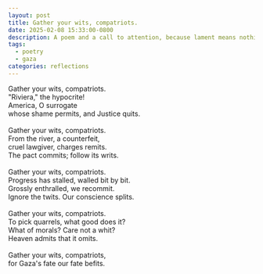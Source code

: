 ```yaml
---
layout: post
title: Gather your wits, compatriots.
date: 2025-02-08 15:33:00-0800
description: A poem and a call to attention, because lament means nothing.
tags:
  - poetry
  - gaza
categories: reflections
---
```

Gather your wits, compatriots.<br>
"Riviera," the hypocrite!<br>
America, O surrogate<br>
whose shame permits, and Justice quits.<br><br>
Gather your wits, compatriots.<br>
From the river, a counterfeit,<br>
cruel lawgiver, charges remits.<br>
The pact commits; follow its writs.<br><br>
Gather your wits, compatriots.<br>
Progress has stalled, walled bit by bit.<br>
Grossly enthralled, we recommit.<br>
Ignore the twits. Our conscience splits.<br><br>
Gather your wits, compatriots.<br>
To pick quarrels, what good does it?<br>
What of morals? Care not a whit?<br>
Heaven admits that it omits.<br><br>
Gather your wits, compatriots,<br>
for Gaza's fate our fate befits.<br>
